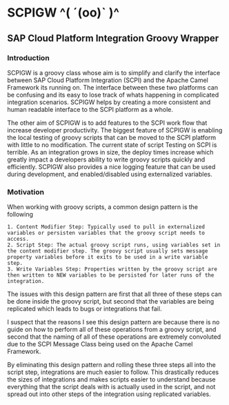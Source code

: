 # SCPIGW ^( ˊ(oo)ˋ )^
## SAP Cloud Platform Integration Groovy Wrapper
### Introduction
SCPIGW is a groovy class whose aim is to simplify and clarify the interface between SAP Cloud Platform Integration (SCPI) and the Apache Camel Framework its running on. The interface between these two platforms can be confusing and its easy to lose track of whats happening in complicated integration scenarios. SCPIGW helps by creating a more consistent and human readable interface to the SCPI platform as a whole.

The other aim of SCPIGW is to add features to the SCPI work flow that increase developer productivity. The biggest feature of SCPIGW is enabling the local testing of groovy scripts that can be moved to the SCPI platform with little to no modification. The current state of script Testing on SCPI is terrible. As an integration grows in size, the deploy times increase which greatly impact a developers ability to write groovy scripts quickly and efficiently. SCPIGW also provides a nice logging feature that can be used during development, and enabled/disabled using externalized variables.

### Motivation
When working with groovy scripts, a common design pattern is the following

    1. Content Modifier Step: Typically used to pull in externalized variables or persisten variables that the groovy script needs to access.
    2. Script Step: The actual groovy script runs, using variables set in the content modifier step. The groovy script usually sets message property variables before it exits to be used in a write variable step.
    3. Write Variables Step: Properties written by the groovy script are then written to NEW variables to be persisted for later runs of the integration.

The issues with this design pattern are first that all three of these steps can be done inside the groovy script, but second that the variables are being replicated which leads to bugs or integrations that fail.

I suspect that the reasons I see this design pattern are because there is no guide on how to perform all of these operations from a groovy script, and second that the naming of all of these operations are extremely convoluted due to the SCPI Message Class being used on the Apache Camel Framework.

By eliminating this design pattern and rolling these three steps all into the script step, integrations are much easier to follow. This drastically reduces the sizes of integrations and makes scripts easier to understand because everything that the script deals with is actually used in the script, and not spread out into other steps of the integration using replicated variables.
